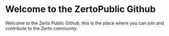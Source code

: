 # Welcome to the ZertoPublic Github

Welcome to the Zerto Public Github, this is the place where you can join and contribute to the Zerto community.
